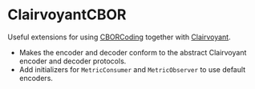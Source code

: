 # ClairvoyantCBOR

Useful extensions for using [CBORCoding](https://github.com/christophhagen/CBORCoding) together with [Clairvoyant](https://github.com/christophhagen/Clairvoyant).

- Makes the encoder and decoder conform to the abstract Clairvoyant encoder and decoder protocols.
- Add initializers for `MetricConsumer` and `MetricObserver` to use default encoders.
